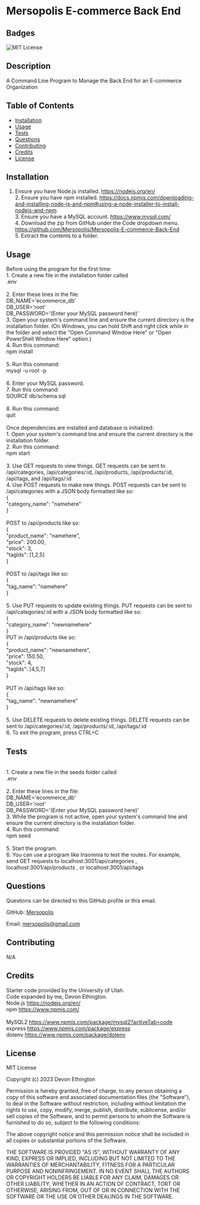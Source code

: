 # Mersopolis E-commerce Back End

## Badges
![MIT License](https://img.shields.io/badge/license-MIT%20License-green)

## Description
A Command Line Program to Manage the Back End for an E-commerce Organization

## Table of Contents
- [Installation](#installation)
- [Usage](#usage)
- [Tests](#tests)
- [Questions](#questions)
- [Contributing](#contributing)
- [Credits](#credits)
- [License](#license)

## Installation
1. Ensure you have Node.js installed. https://nodejs.org/en/ <br/>2. Ensure you have npm installed. https://docs.npmjs.com/downloading-and-installing-node-js-and-npm#using-a-node-installer-to-install-nodejs-and-npm <br/>3. Ensure you have a MySQL account. https://www.mysql.com/ <br/>4. Download the zip from GitHub under the Code dropdown menu. https://github.com/Mersopolis/Mersopolis-E-commerce-Back-End <br/>5. Extract the contents to a folder.

## Usage
Before using the program for the first time:<br/>1. Create a new file in the installation folder called<br/>.env<br/><br/>2. Enter these lines in the file:<br/>DB_NAME='ecommerce_db'<br/>DB_USER='root'<br/>
DB_PASSWORD='(Enter your MySQL password here)'<br/>3. Open your system's command line and ensure the current directory is the installation folder. (On Windows, you can hold Shift and right click while in the folder and select the "Open Command Window Here" or "Open PowerShell Window Here" option.)<br/>4. Run this command:<br/>npm install<br/><br/>5. Run this command:<br/>mysql -u root -p<br/><br/>6. Enter your MySQL password.<br/>7. Run this command:<br/>SOURCE db/schema.sql<br/><br/>8. Run this command:<br/>quit<br/><br/>Once dependencies are installed and database is initialized:<br/>1. Open your system's command line and ensure the current directory is the installation folder.<br/>2. Run this command:<br/>npm start<br/><br/>3. Use GET requests to view things. GET requests can be sent to /api/categories, /api/categories/:id, /api/products, /api/products/:id, /api/tags, and /api/tags/:id<br/>4. Use POST requests to make new things. POST requests can be sent to /api/categories with a JSON body formatted like so:<br/>{<br/> "category_name": "namehere"<br/>}<br/><br/>POST to /api/products like so:<br/>{<br/>  "product_name": "namehere",<br/>"price": 200.00,<br/>"stock": 3,<br/>"tagIds": \[1,2,5]<br/>}<br/><br/>POST to /api/tags like so:<br/>{<br/>  "tag_name": "namehere"<br/>}<br/><br/>5. Use PUT requests to update existing things. PUT requests can be sent to /api/categories/:id with a JSON body formatted like so:<br/>{<br/>  "category_name": "newnamehere"<br/>}<br/> PUT in /api/products like so:<br/>{<br/>  "product_name": "newnamehere",<br/>"price": 150.50,<br/>"stock": 4,<br/>"tagIds": \[4,5,7]<br/>}<br/><br/>PUT in /api/tags like so:<br/>{<br/>  "tag_name": "newnamehere"<br/>}<br/><br/>5. Use DELETE requests to delete existing things. DELETE requests can be sent to /api/categories/:id, /api/products/:id, /api/tags/:id<br/>6. To exit the program, press CTRL+C

## Tests
<br/>1. Create a new file in the seeds folder called<br/>.env<br/><br/>2. Enter these lines in the file:<br/>DB_NAME='ecommerce_db'<br/>DB_USER='root'<br/>DB_PASSWORD='(Enter your MySQL password here)'<br/>3. While the program is not active, open your system's command line and ensure the current directory is the installation folder.<br/>4. Run this command:<br/>npm seed<br/><br/>5. Start the program.<br/>6. You can use a program like Insomnia to test the routes. For example, send GET requests to localhost:3001/api/categories , localhost:3001/api/products , or localhost:3001/api/tags

## Questions
Questions can be directed to this GitHub profile or this email.

GitHub: [Mersopolis](https://github.com/Mersopolis)

Email: [mersopolis@gmail.com](mailto:mersopolis@gmail.com)

## Contributing
N/A

## Credits
Starter code provided by the University of Utah.<br/>Code expanded by me, Devon Ethington.<br/>Node.js https://nodejs.org/en/ <br/>npm https://www.npmjs.com/ <br/><br/>MySQL2 https://www.npmjs.com/package/mysql2?activeTab=code <br/>express https://www.npmjs.com/package/express <br/>dotenv https://www.npmjs.com/package/dotenv <br/>

## License
MIT License

Copyright (c) 2023 Devon Ethington
      
Permission is hereby granted, free of charge, to any person obtaining a copy of this software and associated documentation files (the "Software"), to deal in the Software without restriction, including without limitation the rights to use, copy, modify, merge, publish, distribute, sublicense, and/or sell copies of the Software, and to permit persons to whom the Software is furnished to do so, subject to the following conditions:

The above copyright notice and this permission notice shall be included in all copies or substantial portions of the Software.

THE SOFTWARE IS PROVIDED "AS IS", WITHOUT WARRANTY OF ANY KIND, EXPRESS OR IMPLIED, INCLUDING BUT NOT LIMITED TO THE WARRANTIES OF MERCHANTABILITY, FITNESS FOR A PARTICULAR PURPOSE AND NONINFRINGEMENT. IN NO EVENT SHALL THE AUTHORS OR COPYRIGHT HOLDERS BE LIABLE FOR ANY CLAIM, DAMAGES OR OTHER LIABILITY, WHETHER IN AN ACTION OF CONTRACT, TORT OR OTHERWISE, ARISING FROM, OUT OF OR IN CONNECTION WITH THE SOFTWARE OR THE USE OR OTHER DEALINGS IN THE SOFTWARE.


